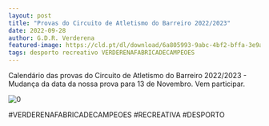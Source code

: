 ```yaml
---
layout: post
title: "Provas do Circuito de Atletismo do Barreiro 2022/2023"
date: 2022-09-28
author: G.D.R. Verderena
featured-image: https://cld.pt/dl/download/6a805993-9abc-4bf2-bffa-3e9a37e6aa7b/CALEND%2B%C3%BCRIOCIRCUITO%20DE%20ATLETISMO%20DO%20BARREIRO%202022.231024_1.jpg
tags: desporto recreativo VERDERENAFABRICADECAMPEOES
---
```


Calendário das provas do Circuito de Atletismo do Barreiro 2022/2023 - Mudança da data da nossa prova para 13 de Novembro. Vem participar.

![0](https://cld.pt/dl/download/6a805993-9abc-4bf2-bffa-3e9a37e6aa7b/CALEND%2B%C3%BCRIOCIRCUITO%20DE%20ATLETISMO%20DO%20BARREIRO%202022.231024_1.jpg)

#VERDERENAFABRICADECAMPEOES #RECREATIVA #DESPORTO
